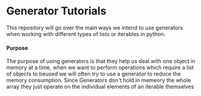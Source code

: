 # Generator Tutorials
This repository will go over the main ways we intend to use generators when working with different types of lists or iterables in python.

#### Purpose
The purpose of using generators is that they help us deal with one object in memory at a time, when we want to perform operations which require a list of objects to beused we will often try to use a generator to reduce the memory consumption.  Since Generators don't hold in memeory the whole array they just operate on the individual elements of an iterable themselves